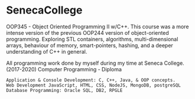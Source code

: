 # SenecaCollege

OOP345 - Object Oriented Programming II w/C++.
This course was a more intense version of the previous OOP244 version of object-oriented programming. 
Exploring STL containers, algorithms, multi-dimensional arrays, behaviour of memory, smart-pointers, hashing, and a deeper understanding of C++ in general.

All programming work done by myself during my time at Seneca College. (2017-2020) Computer Programming - Diploma

    Application & Console Development: C, C++, Java, & OOP concepts.
    Web Development JavaScript, HTML, CSS, NodeJS, MongoDB, postgreSQL
    Database Programming: Oracle SQL, DB2, RPGLE
